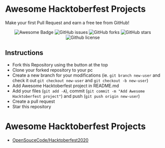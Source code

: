 # Awesome Hacktoberfest Projects

Make your first Pull Request and earn a free tee from GitHub!

<p align="center">
   <img src="https://cdn.rawgit.com/sindresorhus/awesome/d7305f38d29fed78fa85652e3a63e154dd8e8829/media/badge.svg" alt="Awesome Badge"/>
   <img alt="GitHub issues" src="https://img.shields.io/github/issues/BestCoderDotInfo/Awesome-Hacktoberfest-Projects"></a>
   <img alt="GitHub forks" src="https://img.shields.io/github/issues/BestCoderDotInfo/Awesome-Hacktoberfest-Projects"></a>
   <img alt="GitHub stars" src="https://img.shields.io/github/stars/BestCoderDotInfo/Awesome-Hacktoberfest-Projects"></a>
   <img alt="Github license" src="https://img.shields.io/github/license/BestCoderDotInfo/Awesome-Hacktoberfest-Projects"></a>
</p>

## Instructions

- Fork this Repository using the button at the top
- Clone your forked repository to your pc
- Create a new branch for your modifications (ie. `git branch new-user` and check it out `git checkout new-user` and `git checkout -b new-user`)
- Add Awesome Hacktoberfest project in README.md
- Add your files (`git add -A`), commit (`git commit -m "Add Awesome Hacktoberfest project"`) and push (`git push origin new-user`)
- Create a pull request
- Star this repository

# Awesome Hacktoberfest Projects

- [OpenSouceCode/Hacktoberfest2020 ](https://github.com/OpenSouceCode/Hacktoberfest2020)
